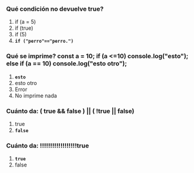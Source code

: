 ### Qué condición no devuelve true?

1. if (a = 5)
2. if (true)
3. if (5)
4. **`if ("perro"=="perro.")`**

### Qué se imprime? const a = 10; if (a <=10) console.log("esto"); else if (a == 10) console.log("esto otro");

1. **`esto`**
2. esto otro
3. Error
4. No imprime nada

### Cuánto da: ( true && false ) || ( !true || false)

1. true
2. **`false`**

### Cuánto da: !!!!!!!!!!!!!!!!!!true

1. **`true`**
2. false

